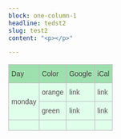 ```yaml
---
block: one-column-1
headline: tedst2
slug: test2
content: "<p></p>"

---
```

<style type="text/css">
.tg  {border-collapse:collapse;border-color:#bbb;border-spacing:0;}
.tg td{background-color:#E0FFEB;border-color:#bbb;border-style:solid;border-width:1px;color:#594F4F;
  font-family:Arial, sans-serif;font-size:14px;overflow:hidden;padding:10px 5px;word-break:normal;}
.tg th{background-color:#9DE0AD;border-color:#bbb;border-style:solid;border-width:1px;color:#493F3F;
  font-family:Arial, sans-serif;font-size:14px;font-weight:normal;overflow:hidden;padding:10px 5px;word-break:normal;}
.tg .tg-cly1{text-align:left;vertical-align:middle}
.tg .tg-0pky{border-color:inherit;text-align:left;vertical-align:top}
.tg .tg-0lax{text-align:left;vertical-align:top}
@media screen and (max-width: 767px) {.tg {width: auto !important;}.tg col {width: auto !important;}.tg-wrap {overflow-x: auto;-webkit-overflow-scrolling: touch;}}</style>
<div class="tg-wrap"><table class="tg">
<thead>
  <tr>
    <th class="tg-0pky">Day</th>
    <th class="tg-0pky">Color</th>
    <th class="tg-0pky">Google</th>
    <th class="tg-0pky">iCal</th>
  </tr>
</thead>
<tbody>
  <tr>
    <td class="tg-cly1" rowspan="2">monday</td>
    <td class="tg-0lax">orange</td>
    <td class="tg-0lax">link</td>
    <td class="tg-0lax">link</td>
  </tr>
  <tr>
    <td class="tg-0lax">green</td>
    <td class="tg-0lax">link</td>
    <td class="tg-0lax">link</td>
  </tr>
  <tr>
    <td class="tg-0lax"></td>
    <td class="tg-0lax"></td>
    <td class="tg-0lax"></td>
    <td class="tg-0lax"></td>
  </tr>
</tbody>
</table></div>